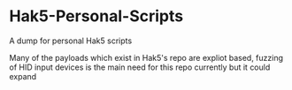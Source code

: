 # Hak5-Personal-Scripts
A dump for personal Hak5 scripts

Many of the payloads which exist in Hak5's repo are expliot based, fuzzing of HID input devices is the main need for this repo currently but it could expand

